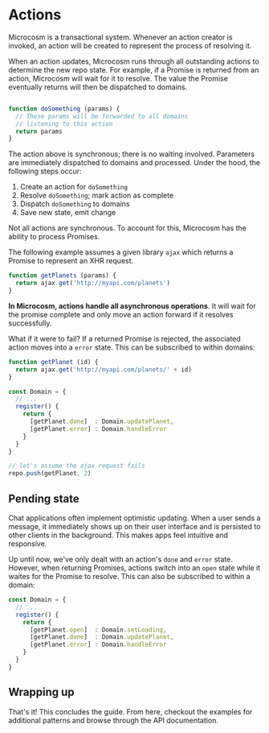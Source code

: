 # Actions

Microcosm is a transactional system. Whenever an action creator is
invoked, an action will be created to represent the process of
resolving it.

When an action updates, Microcosm runs through all outstanding
actions to determine the new repo state. For example, if a
Promise is returned from an action, Microcosm will wait for it to
resolve. The value the Promise eventually returns will then be
dispatched to domains.

```javascript

function doSomething (params) {
  // These params will be forwarded to all domains
  // listening to this action
  return params
}
```

The action above is synchronous; there is no waiting
involved. Parameters are immediately dispatched to domains and
processed. Under the hood, the following steps occur:

1. Create an action for `doSomething`
2. Resolve `doSomething`; mark action as complete
3. Dispatch `doSomething` to domains
4. Save new state, emit change

Not all actions are synchronous. To account for this, Microcosm has
the ability to process Promises.

The following example assumes a given library `ajax` which returns a
Promise to represent an XHR request.

```javascript
function getPlanets (params) {
  return ajax.get('http://myapi.com/planets')
}
```

**In Microcosm, actions handle all asynchronous operations**. It will
wait for the promise complete and only move an action forward if
it resolves successfully.

What if it were to fail? If a returned Promise is rejected, the
associated action moves into a `error` state. This can be subscribed
to within domains:

```javascript
function getPlanet (id) {
  return ajax.get('http://myapi.com/planets/' + id)
}

const Domain = {
  // ...
  register() {
    return {
      [getPlanet.done]  : Domain.updatePlanet,
      [getPlanet.error] : Domain.handleError
    }
  }
}

// let's assume the ajax request fails
repo.push(getPlanet, 2)
```

## Pending state

Chat applications often implement optimistic updating. When a user
sends a message, it immediately shows up on their user interface and
is persisted to other clients in the background. This makes apps feel
intuitive and responsive.

Up until now, we've only dealt with an action's `done` and `error`
state. However, when returning Promises, actions switch into an `open`
state while it waites for the Promise to resolve. This can also be
subscribed to within a domain:

```javascript
const Domain = {
  // ...
  register() {
    return {
      [getPlanet.open]  : Domain.setLoading,
      [getPlanet.done]  : Domain.updatePlanet,
      [getPlanet.error] : Domain.handleError
    }
  }
}
```

## Wrapping up

That's it! This concludes the guide. From here, checkout the examples
for additional patterns and browse through the API documentation.
